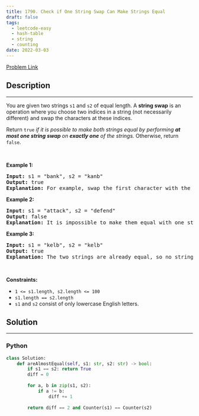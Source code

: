 ```yaml
---
title: 1790. Check if One String Swap Can Make Strings Equal
draft: false
tags: 
  - leetcode-easy
  - hash-table
  - string
  - counting
date: 2022-03-03
---
```


[Problem Link](https://leetcode.com/problems/check-if-one-string-swap-can-make-strings-equal/)

## Description

---
<p>You are given two strings <code>s1</code> and <code>s2</code> of equal length. A <strong>string swap</strong> is an operation where you choose two indices in a string (not necessarily different) and swap the characters at these indices.</p>

<p>Return <code>true</code> <em>if it is possible to make both strings equal by performing <strong>at most one string swap </strong>on <strong>exactly one</strong> of the strings. </em>Otherwise, return <code>false</code>.</p>

<p>&nbsp;</p>
<p><strong class="example">Example 1:</strong></p>

<pre>
<strong>Input:</strong> s1 = &quot;bank&quot;, s2 = &quot;kanb&quot;
<strong>Output:</strong> true
<strong>Explanation:</strong> For example, swap the first character with the last character of s2 to make &quot;bank&quot;.
</pre>

<p><strong class="example">Example 2:</strong></p>

<pre>
<strong>Input:</strong> s1 = &quot;attack&quot;, s2 = &quot;defend&quot;
<strong>Output:</strong> false
<strong>Explanation:</strong> It is impossible to make them equal with one string swap.
</pre>

<p><strong class="example">Example 3:</strong></p>

<pre>
<strong>Input:</strong> s1 = &quot;kelb&quot;, s2 = &quot;kelb&quot;
<strong>Output:</strong> true
<strong>Explanation:</strong> The two strings are already equal, so no string swap operation is required.
</pre>

<p>&nbsp;</p>
<p><strong>Constraints:</strong></p>

<ul>
	<li><code>1 &lt;= s1.length, s2.length &lt;= 100</code></li>
	<li><code>s1.length == s2.length</code></li>
	<li><code>s1</code> and <code>s2</code> consist of only lowercase English letters.</li>
</ul>


## Solution

---
### Python
``` py title='check-if-one-string-swap-can-make-strings-equal'
class Solution:
    def areAlmostEqual(self, s1: str, s2: str) -> bool:
        if s1 == s2: return True
        diff = 0
        
        for a, b in zip(s1, s2):
            if a != b:
                diff += 1
        
        return diff == 2 and Counter(s1) == Counter(s2)
```

